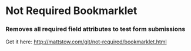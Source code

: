 Not Required Bookmarklet
===========================

### Removes all required field attributes to test form submissions

Get it here: http://mattstow.com/git/not-required/bookmarklet.html